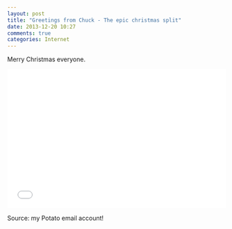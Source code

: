 ```yaml
---
layout: post
title: "Greetings from Chuck - The epic christmas split"
date: 2013-12-20 10:27
comments: true
categories: Internet
---
```


Merry Christmas everyone.

<iframe width="100%" height="320" src="//www.youtube.com/embed/T-D1KVIuvjA" frameborder="0" allowfullscreen></iframe>

Source: my Potato email account!